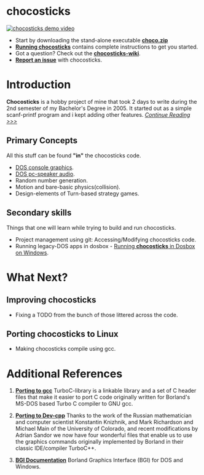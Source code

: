 # chocosticks

[![chocosticks demo video](http://img.youtube.com/vi/kZNl0KTdMFM/0.jpg)](https://www.youtube.com/watch?feature=player_embedded&v=kZNl0KTdMFM)

- Start by downloading the stand-alone executable **[choco.zip](http://chocosticks.googlecode.com/files/choco.zip)** 
- **[Running chocosticks](http://code.google.com/p/chocosticks/wiki/running_chocosticks)** contains complete instructions to get you started. 
- Got a question? Check out the **[chocosticks-wiki](http://code.google.com/p/chocosticks/w/list)**. 
- **[Report an issue](https://github.com/TheCodeArtist/chocosticks/issues)** with chocosticks. 

# Introduction

**Chocosticks** is a hobby project of mine that took 2 days to write during the 2nd semester of my Bachelor's Degree in 2005. It started out as a simple scanf-printf program and i kept adding other features. [*Continue Reading >>>*](http://code.google.com/p/chocosticks/wiki/Background)

## Primary Concepts

All this stuff can be found **"in"** the chocosticks code.

- [DOS console graphics](http://en.wikipedia.org/wiki/Borland_Graphics_Interface).
- [DOS pc-speaker audio](http://en.wikipedia.org/wiki/PC_speaker).
- Random number generation.
- Motion and bare-basic physics(collision).
- Design-elements of Turn-based strategy games. 

## Secondary skills

Things that one will learn while trying to build and run chocosticks.

- Project management using git: Accessing/Modifying chocosticks code.
- Running legacy-DOS apps in dosbox - [Running **chocosticks** in Dosbox on Windows](http://code.google.com/p/chocosticks/wiki/running_chocosticks#3._Running_chocosticks_in_Dosbox_emulator_on_windows).

# What Next?

## Improving chocosticks
- Fixing a TODO from the bunch of those littered across the code.

## Porting chocosticks to Linux
- Making chocosticks compile using gcc.


# Additional References

1. **[Porting to gcc](http://www.sandroid.org/TurboC)** TurboC-library is a linkable library and a set of C header files that make it easier to port C code originally written for Borland's MS-DOS based Turbo C compiler to GNU gcc.

2. **[Porting to Dev-cpp](http://apcsteacher.com/reference/cpp/dev_cpp_setup.htm)** Thanks to the work of the Russian mathematician and computer scientist Konstantin Knizhnik, and Mark Richardson and Michael Main of the University of Colorado, and recent modifications by Adrian Sandor we now have four wonderful files that enable us to use the graphics commands originally implemented by Borland in their classic IDE/compiler TurboC++.

3. **[BGI Documentation](http://www.cs.colorado.edu/~main/bgi/doc)** Borland Graphics Interface (BGI) for DOS and Windows.  
